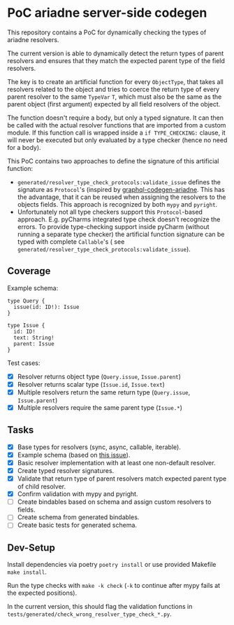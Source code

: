 # PoC ariadne server-side codegen

This repository contains a PoC for dynamically checking the types of ariadne resolvers.

The current version is able to dynamically detect the return types of parent resolvers and ensures that they match the
expected parent type of the field resolvers.

The key is to create an artificial function for every `ObjectType`, that takes all resolvers related to the object and
tries to coerce the return type of every parent resolver to the same `TypeVar` `T`, which must also be the same as the
parent object (first argument) expected by all field resolvers of the object.

The function doesn't require a body, but only a typed signature. It can then be called with the actual resolver
functions that are imported from a custom module. If this function call is wrapped inside a `if TYPE_CHECKING:` clause,
it will never be executed but only evaluated by a type checker (hence no need for a body).

This PoC contains two approaches to define the signature of this artificial function:

* `generated/resolver_type_check_protocols:validate_issue` defines the signature as `Protocol`'s (inspired
  by [graphql-codegen-ariadne](https://github.com/enra-GmbH/graphql-codegen-ariadne/blob/main/tests/04_resolver.py).
  This has the advantage, that it can be reused when assigning the resolvers to the objects
  fields. This approach is recognized by both `mypy` and `pyright`.
* Unfortunately not all type checkers support this `Protocol`-based approach. E.g. pyCharms integrated type check
  doesn't recognize the errors. To provide type-checking support inside pyCharm (without running a separate type
  checker) the artificial function signature can be typed with complete `Callable`'s (
  see `generated/resolver_type_check_protocols:validate_issue`).

## Coverage

Example schema:

```gql
type Query {
  issue(id: ID!): Issue
}

type Issue {
  id: ID!
  text: String!
  parent: Issue
}
```

Test cases:

- [X] Resolver returns object type (`Query.issue`, `Issue.parent`)
- [X] Resolver returns scalar type (`Issue.id`, `Issue.text`)
- [X] Multiple resolvers return the same return type (`Query.issue`, `Issue.parent`)
- [X] Multiple resolvers require the same parent type (`Issue.*`)

## Tasks

- [X] Base types for resolvers (sync, async, callable, iterable).
- [X] Example schema (based
  on [this issue](https://github.com/mirumee/ariadne-codegen/issues/122#issuecomment-1499207518)).
- [X] Basic resolver implementation with at least one non-default resolver.
- [X] Create typed resolver signatures.
- [X] Validate that return type of parent resolvers match expected parent type of child resolver.
- [X] Confirm validation with mypy and pyright.
- [ ] Create bindables based on schema and assign custom resolvers to fields.
- [ ] Create schema from generated bindables.
- [ ] Create basic tests for generated schema.

## Dev-Setup

Install dependencies via poetry `poetry install` or use provided Makefile `make install`.

Run the type checks with `make -k check` (`-k` to continue after mypy fails at the expected positions).

In the current version, this should flag the validation functions
in `tests/generated/check_wrong_resolver_type_check_*.py`.
